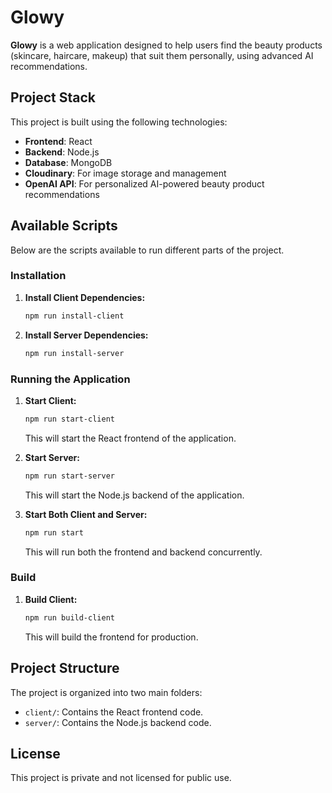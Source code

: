 # Glowy

**Glowy** is a web application designed to help users find the beauty products (skincare, haircare, makeup) that suit them personally, using advanced AI recommendations.

## Project Stack

This project is built using the following technologies:

- **Frontend**: React
- **Backend**: Node.js
- **Database**: MongoDB
- **Cloudinary**: For image storage and management
- **OpenAI API**: For personalized AI-powered beauty product recommendations

## Available Scripts

Below are the scripts available to run different parts of the project.

### Installation

1. **Install Client Dependencies:**

   ```bash
   npm run install-client
   ```

2. **Install Server Dependencies:**
   ```bash
   npm run install-server
   ```

### Running the Application

1. **Start Client:**

   ```bash
   npm run start-client
   ```

   This will start the React frontend of the application.

2. **Start Server:**

   ```bash
   npm run start-server
   ```

   This will start the Node.js backend of the application.

3. **Start Both Client and Server:**
   ```bash
   npm run start
   ```
   This will run both the frontend and backend concurrently.

### Build

1. **Build Client:**
   ```bash
   npm run build-client
   ```
   This will build the frontend for production.

## Project Structure

The project is organized into two main folders:

- `client/`: Contains the React frontend code.
- `server/`: Contains the Node.js backend code.

## License

This project is private and not licensed for public use.
